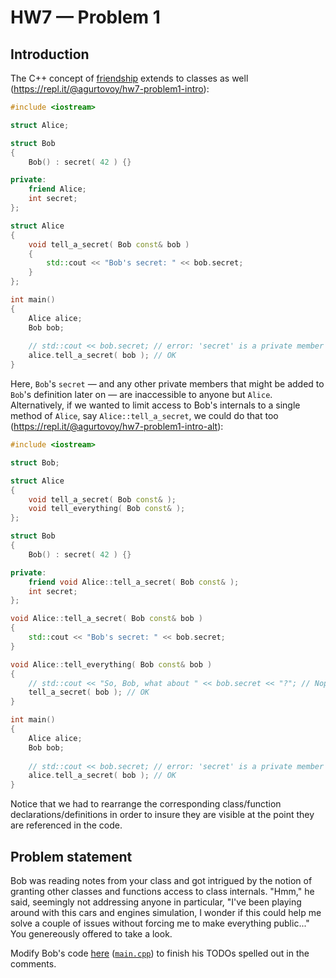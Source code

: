 # HW7 — Problem 1

## Introduction

The C++ concept of [friendship](https://en.cppreference.com/w/cpp/language/friend) extends to classes as well (https://repl.it/@agurtovoy/hw7-problem1-intro):

```C++
#include <iostream>

struct Alice;

struct Bob
{
    Bob() : secret( 42 ) {}

private:
    friend Alice;
    int secret;
};

struct Alice
{
    void tell_a_secret( Bob const& bob )
    {
        std::cout << "Bob's secret: " << bob.secret;
    }
};

int main()
{
    Alice alice;
    Bob bob;
    
    // std::cout << bob.secret; // error: 'secret' is a private member of 'Bob'
    alice.tell_a_secret( bob ); // OK
}
```

Here, `Bob`'s `secret` — and any other private members that might be added to `Bob`'s definition later on — are inaccessible to anyone but `Alice`. Alternatively, if we wanted to limit access to Bob's internals to a single method of `Alice`, say `Alice::tell_a_secret`, we could do that too (https://repl.it/@agurtovoy/hw7-problem1-intro-alt):

```C++
#include <iostream>

struct Bob;

struct Alice
{
    void tell_a_secret( Bob const& );
    void tell_everything( Bob const& );
};

struct Bob
{
    Bob() : secret( 42 ) {}

private:
    friend void Alice::tell_a_secret( Bob const& );
    int secret;
};

void Alice::tell_a_secret( Bob const& bob )
{
    std::cout << "Bob's secret: " << bob.secret;
}

void Alice::tell_everything( Bob const& bob )
{
    // std::cout << "So, Bob, what about " << bob.secret << "?"; // Nope
    tell_a_secret( bob ); // OK
}

int main()
{
    Alice alice;
    Bob bob;
    
    // std::cout << bob.secret; // error: 'secret' is a private member of 'Bob'
    alice.tell_a_secret( bob ); // OK
}
```

Notice that we had to rearrange the corresponding class/function declarations/definitions in order to insure they are visible at the point they are referenced in the code.


## Problem statement

Bob was reading notes from your class and got intrigued by the notion of granting other classes and functions access to class internals. "Hmm," he said, seemingly not addressing anyone in particular, "I've been playing around with this cars and engines simulation, I wonder if this could help me solve a couple of issues without forcing me to make everything public..." You genereously offered to take a look.

Modify Bob's code [here](https://repl.it/@agurtovoy/hw7-problem1) ([`main.cpp`](main.cpp)) to finish his TODOs spelled out in the comments.
